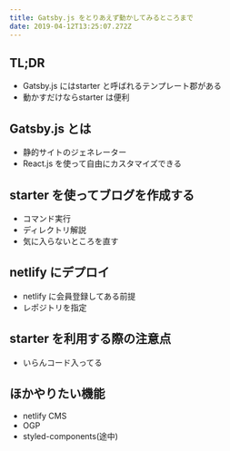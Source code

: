 ```yaml
---
title: Gatsby.js をとりあえず動かしてみるところまで
date: 2019-04-12T13:25:07.272Z
---
```

## TL;DR
- Gatsby.js にはstarter と呼ばれるテンプレート郡がある
- 動かすだけならstarter は便利

## Gatsby.js とは
- 静的サイトのジェネレーター
- React.js を使って自由にカスタマイズできる

## starter を使ってブログを作成する
- コマンド実行
- ディレクトリ解説
- 気に入らないところを直す

## netlify にデプロイ
- netlify に会員登録してある前提
- レポジトリを指定

## starter を利用する際の注意点
- いらんコード入ってる

## ほかやりたい機能
- netlify CMS
- OGP
- styled-components(途中)
